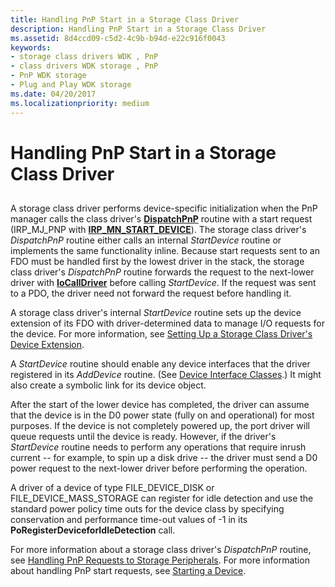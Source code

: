 ```yaml
---
title: Handling PnP Start in a Storage Class Driver
description: Handling PnP Start in a Storage Class Driver
ms.assetid: 8d4ccd09-c5d2-4c9b-b94d-e22c916f0043
keywords:
- storage class drivers WDK , PnP
- class drivers WDK storage , PnP
- PnP WDK storage
- Plug and Play WDK storage
ms.date: 04/20/2017
ms.localizationpriority: medium
---
```


# Handling PnP Start in a Storage Class Driver


## <span id="ddk_handling_pnp_start_in_a_storage_class_driver_kg"></span><span id="DDK_HANDLING_PNP_START_IN_A_STORAGE_CLASS_DRIVER_KG"></span>


A storage class driver performs device-specific initialization when the PnP manager calls the class driver's [**DispatchPnP**](https://docs.microsoft.com/windows-hardware/drivers/ddi/content/wdm/nc-wdm-driver_dispatch) routine with a start request (IRP\_MJ\_PNP with [**IRP\_MN\_START\_DEVICE**](https://msdn.microsoft.com/library/windows/hardware/ff551749)). The storage class driver's *DispatchPnP* routine either calls an internal *StartDevice* routine or implements the same functionality inline. Because start requests sent to an FDO must be handled first by the lowest driver in the stack, the storage class driver's *DispatchPnP* routine forwards the request to the next-lower driver with [**IoCallDriver**](https://msdn.microsoft.com/library/windows/hardware/ff548336) before calling *StartDevice*. If the request was sent to a PDO, the driver need not forward the request before handling it.

A storage class driver's internal *StartDevice* routine sets up the device extension of its FDO with driver-determined data to manage I/O requests for the device. For more information, see [Setting Up a Storage Class Driver's Device Extension](setting-up-a-storage-class-driver-s-device-extension.md).

A *StartDevice* routine should enable any device interfaces that the driver registered in its *AddDevice* routine. (See [Device Interface Classes](https://msdn.microsoft.com/library/windows/hardware/ff541339).) It might also create a symbolic link for its device object.

After the start of the lower device has completed, the driver can assume that the device is in the D0 power state (fully on and operational) for most purposes. If the device is not completely powered up, the port driver will queue requests until the device is ready. However, if the driver's *StartDevice* routine needs to perform any operations that require inrush current -- for example, to spin up a disk drive -- the driver must send a D0 power request to the next-lower driver before performing the operation.

A driver of a device of type FILE\_DEVICE\_DISK or FILE\_DEVICE\_MASS\_STORAGE can register for idle detection and use the standard power policy time outs for the device class by specifying conservation and performance time-out values of -1 in its **PoRegisterDeviceforIdleDetection** call.

For more information about a storage class driver's *DispatchPnP* routine, see [Handling PnP Requests to Storage Peripherals](handling-pnp-requests-to-storage-peripherals.md). For more information about handling PnP start requests, see [Starting a Device](https://msdn.microsoft.com/library/windows/hardware/ff563849).

 

 




